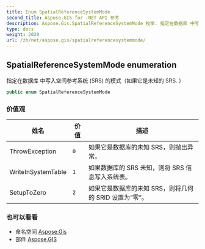 ```yaml
---
title: Enum SpatialReferenceSystemMode
second_title: Aspose.GIS for .NET API 参考
description: Aspose.Gis.SpatialReferenceSystemMode 枚举. 指定在数据库 中写入空间参考系统 SRS 的模式如果它是未知的 SRS. 
type: docs
weight: 2020
url: /zh/net/aspose.gis/spatialreferencesystemmode/
---
```

## SpatialReferenceSystemMode enumeration

指定在数据库 中写入空间参考系统 (SRS) 的模式（如果它是未知的 SRS. ）

```csharp
public enum SpatialReferenceSystemMode
```

### 价值观

| 姓名 | 价值 | 描述 |
| --- | --- | --- |
| ThrowException | `0` | 如果它是数据库的未知 SRS，则抛出异常。 |
| WriteInSystemTable | `1` | 如果数据库的 SRS 未知，则将 SRS 信息写入系统表。 |
| SetupToZero | `2` | 如果它是数据库的未知 SRS，则将几何的 SRID 设置为“零”。 |

### 也可以看看

* 命名空间 [Aspose.Gis](../../aspose.gis/)
* 部件 [Aspose.GIS](../../)


